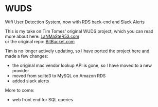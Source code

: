 # WUDS
Wifi User Detection System, now with RDS back-end and Slack Alerts

This is my take on Tim Tomes' original WUDS project, which you can read more about here: [LaNMaSteR53.com](https://www.lanmaster53.com/2014/10/wifi-user-detection-system/)   
or the original repo: [BitBucket.com](https://bitbucket.org/LaNMaSteR53/wuds)

Tim is no longer actively updating, so I have ported the project here and made a few changes:   
- the original mac vendor lookup API is gone, so I have moved to a new provider   
- moved from sqlite3 to MySQL on Amazon RDS   
- added slack alerts   

More to come:
- web front end for SQL queries
